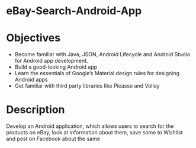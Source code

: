 # eBay-Search-Android-App

# Objectives
*  Become familiar with Java, JSON, Android Lifecycle and Android Studio for Android app
development.
*  Build a good-looking Android app
*  Learn the essentials of Google’s Material design rules for designing Android apps
*  Get familiar with third party libraries like Picasso and Volley

# Description 
Develop an Android application, which allows users to search for the products on eBay, look at information
about them, save some to Wishlist and post on Facebook about the same

